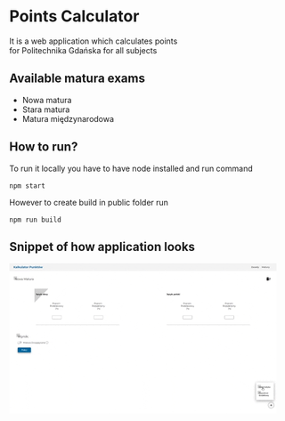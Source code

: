 # Points Calculator

It is a web application which calculates points <br />
for Politechnika Gdańska for all subjects

## Available matura exams

- Nowa matura
- Stara matura
- Matura międzynarodowa

## How to run?

To run it locally you have to have node installed and run command

```
npm start
```

However to create build in public folder run

```
npm run build
```

## Snippet of how application looks

![aplikacja](./assets/desktop.gif)
